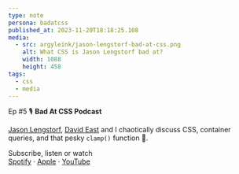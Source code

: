 ```yaml
---
type: note
persona: badatcss
published_at: 2023-11-20T18:18:25.108
media:
  - src: argyleink/jason-lengstorf-bad-at-css.png
    alt: What CSS is Jason Lengstorf bad at?
    width: 1088
    height: 458
tags: 
  - css
  - media
---
```


<span class="Tag">Ep #5</span> 
🎙️ **Bad At CSS Podcast**  

[Jason Lengstorf](https://jason.energy/posts/), [David East](https://twitter.com/_davideast) and I chaotically discuss CSS, container queries, and that pesky `clamp()` function 🖕.

Subscribe, listen or watch<br>
[Spotify](https://open.spotify.com/episode/5k8sEqKp3mXAWwhepgyjqR) · 
[Apple](https://podcasts.apple.com/us/podcast/what-css-is-jason-lengstorf-bad-at/id1702605487?i=1000635425578) · 
[YouTube](https://www.youtube.com/watch?v=BYaU3ftTXfQ)